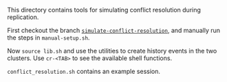 This directory contains tools for simulating conflict resolution during replication.

First checkout the branch [`simulate-conflict-resolution`](https://github.com/dandavison/temporalio-temporal/tree/simulate-conflict-resolution), and manually run the steps in `manual-setup.sh`.

Now `source lib.sh` and use the utilities to create history events in the two clusters. Use `cr-<TAB>` to see the available shell functions.

`conflict_resolution.sh` contains an example session.